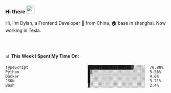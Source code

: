 ### Hi there <img src="https://media.giphy.com/media/hvRJCLFzcasrR4ia7z/giphy.gif" width="25px">

<!-- ![visitors](https://visitor-badge.glitch.me/badge?page_id=dislfyer.dislfyer) -->

Hi, I'm Dylan, a Frontend Developer 🚀 from China, 🏠 base in shanghai. Now working in Tesla.

<br/>
<br/>

📊 **This Week I Spent My Time On:**


<!--START_SECTION:waka-->

```text
TypeScript                          ███████████████████▓░░░░░  78.88%
Python                              █▒░░░░░░░░░░░░░░░░░░░░░░░  5.56%
Docker                              █░░░░░░░░░░░░░░░░░░░░░░░░  4.6%
JSON                                █░░░░░░░░░░░░░░░░░░░░░░░░  3.71%
Bash                                ▓░░░░░░░░░░░░░░░░░░░░░░░░  2.4%
```

<!--END_SECTION:waka-->

<!--
**About Me:**
 -->
